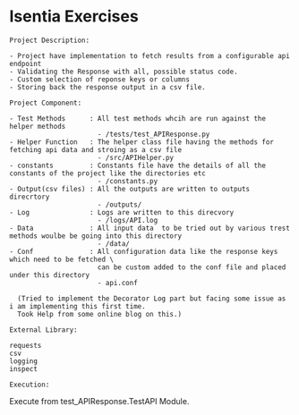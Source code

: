 # Isentia Exercises

 ```Project Description:```
 
    - Project have implementation to fetch results from a configurable api endpoint 
    - Validating the Response with all, possible status code.
    - Custom selection of reponse keys or columns 
    - Storing back the response output in a csv file.
    
  ```Project Component:```
  
    - Test Methods      : All test methods whcih are run against the helper methods   
                          - /tests/test_APIResponse.py
    - Helper Function   : The helper class file having the methods for fetching api data and stroing as a csv file 
                          - /src/APIHelper.py
    - constants         : Constants file have the details of all the constants of the project like the directories etc
                          - /constants.py
    - Output(csv files) : All the outputs are written to outputs direcrtory
                          - /outputs/
    - Log               : Logs are written to this direcvory 
                          - /logs/API.log
    - Data              : All input data  to be tried out by various trest methods woulbe be going into this directory 
                          - /data/
    - Conf              : All configuration data like the response keys which need to be fetched \
                          can be custom added to the conf file and placed under this directory  
                          - api.conf

      (Tried to implement the Decorator Log part but facing some issue as i am implementing this first time.
      Took Help from some online blog on this.)
      
  ```External Library:```
  
    requests
    csv
    logging
    inspect
  
  ```Execution:```
  
  Execute from test_APIResponse.TestAPI Module.

